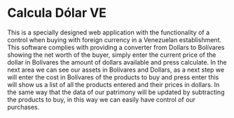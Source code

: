 # Calcula Dólar VE
This is a specially designed web application with the functionality of a control when buying with foreign currency in a Venezuelan establishment. This software complies with providing a converter from Dollars to Bolívares showing the net worth of the buyer, simply enter the current price of the dollar in Bolívares the amount of dollars available and press calculate. In the next area we can see our assets in Bolívares and Dollars, as a next step we will enter the cost in Bolívares of the products to buy and press enter this will show us a list of all the products entered and their prices in dollars. In the same way that the data of our patrimony will be updated by subtracting the products to buy, in this way we can easily have control of our purchases.



